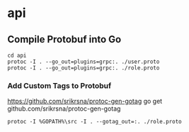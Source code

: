 # api

## Compile Protobuf into Go

```
cd api
protoc -I . --go_out=plugins=grpc:. ./user.proto
protoc -I . --go_out=plugins=grpc:. ./role.proto
```

### Add Custom Tags to Protobuf

https://github.com/srikrsna/protoc-gen-gotag
go get github.com/srikrsna/protoc-gen-gotag

```
protoc -I %GOPATH%\src -I . --gotag_out=:. ./role.proto
```
